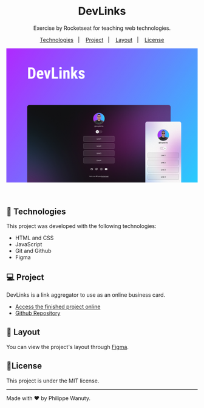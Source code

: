 <h1 style="text-align: center;">DevLinks</h1>

<p style="text-align: center;">
Exercise by Rocketseat for teaching web technologies. <br/>
</p>

<p style="text-align: center;">
  <a href="#technologies">Technologies</a>&nbsp;&nbsp;&nbsp;|&nbsp;&nbsp;&nbsp;
  <a href="#project">Project</a>&nbsp;&nbsp;&nbsp;|&nbsp;&nbsp;&nbsp;
  <a href="#layout">Layout</a>&nbsp;&nbsp;&nbsp;|&nbsp;&nbsp;&nbsp;
  <a href="#license">License</a>
</p>

<p style="text-align: center;">
  <img alt="License" src="assets/Devlinks.jpg">
</p>

<br>

<h2 id='technologies'>🚀 Technologies</h2>

<p>This project was developed with the following technologies:</p>

<ul>
  <li>HTML and CSS</li>
  <li>JavaScript</li>
  <li>Git and Github</li>
  <li>Figma</li>
</ul>

<h2 id='project'>💻 Project</h2>

<p>DevLinks is a link aggregator to use as an online business card.</p>

<ul>
  <li>
  <a href="https://philippewanuty.com/Rocketseat/Discover/index.html">Access the finished project online<a>
  </li>
  <li>
  <a href="https://github.com/philippewanuty/Rocketseat/tree/main/Discover">Github Repository</a>
  </li>
</ul>

<h2 id='layout'>🔖 Layout</h2>

<p>You can view the project's layout through <a href="https://www.figma.com/community/file/1187422022288947321"> Figma</a>.</p>

<h2 id='license'>📝License</h2>

<p>This project is under the MIT license.</p>

<hr>

<p>Made with ♥ by Philippe Wanuty.</p>

